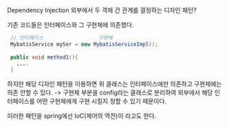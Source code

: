  Dependency Injection
 외부에서 두 객체 간 관계를  결정하는 디자인 패턴?

 기존 코드들은 인터페이스와 그 구현체에 의존했다.
 ```java
  // 인터페이스					구현체
  MybatisService mySer = new MybatisServiceImpl();
  
  public void method1(){
    ....
  }
  ```
 하지만 해당 디자인 패턴을 이용하면 위 클래스는 인터페이스에만 의존하고 구현체에는 의존 안할 수 있다.
 -> 구현체 부분을 config라는 클래스로 분리하여 외부에서 해당 인터페이스를 어떤 구현체에게 구현 시킬지 정할 수 있기 때문이다.

 이러한 패턴을 spring에선 IoC(제어의 역전)이 라고도 한다.
